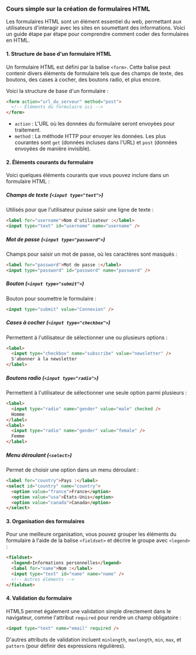 ### Cours simple sur la création de formulaires HTML

Les formulaires HTML sont un élément essentiel du web, permettant aux utilisateurs d'interagir avec les sites en soumettant des informations. Voici un guide étape par étape pour comprendre comment coder des formulaires en HTML.

#### 1. Structure de base d'un formulaire HTML

Un formulaire HTML est défini par la balise `<form>`. Cette balise peut contenir divers éléments de formulaire tels que des champs de texte, des boutons, des cases à cocher, des boutons radio, et plus encore.

Voici la structure de base d'un formulaire :

```html
<form action="url_du_serveur" method="post">
  <!-- Éléments du formulaire ici -->
</form>
```

- `action` : L'URL où les données du formulaire seront envoyées pour traitement.
- `method` : La méthode HTTP pour envoyer les données. Les plus courantes sont `get` (données incluses dans l'URL) et `post` (données envoyées de manière invisible).

#### 2. Éléments courants du formulaire

Voici quelques éléments courants que vous pouvez inclure dans un formulaire HTML :

##### Champs de texte (`<input type="text">`)

Utilisés pour que l'utilisateur puisse saisir une ligne de texte :

```html
<label for="username">Nom d'utilisateur :</label>
<input type="text" id="username" name="username" />
```

##### Mot de passe (`<input type="password">`)

Champs pour saisir un mot de passe, où les caractères sont masqués :

```html
<label for="password">Mot de passe :</label>
<input type="password" id="password" name="password" />
```

##### Bouton (`<input type="submit">`)

Bouton pour soumettre le formulaire :

```html
<input type="submit" value="Connexion" />
```

##### Cases à cocher (`<input type="checkbox">`)

Permettent à l'utilisateur de sélectionner une ou plusieurs options :

```html
<label>
  <input type="checkbox" name="subscribe" value="newsletter" />
  S'abonner à la newsletter
</label>
```

##### Boutons radio (`<input type="radio">`)

Permettent à l'utilisateur de sélectionner une seule option parmi plusieurs :

```html
<label>
  <input type="radio" name="gender" value="male" checked />
  Homme
</label>
<label>
  <input type="radio" name="gender" value="female" />
  Femme
</label>
```

##### Menu déroulant (`<select>`)

Permet de choisir une option dans un menu déroulant :

```html
<label for="country">Pays :</label>
<select id="country" name="country">
  <option value="france">France</option>
  <option value="usa">États-Unis</option>
  <option value="canada">Canada</option>
</select>
```

#### 3. Organisation des formulaires

Pour une meilleure organisation, vous pouvez grouper les éléments du formulaire à l'aide de la balise `<fieldset>` et décrire le groupe avec `<legend>` :

```html
<fieldset>
  <legend>Informations personnelles</legend>
  <label for="name">Nom :</label>
  <input type="text" id="name" name="name" />
  <!-- Autres éléments -->
</fieldset>
```

#### 4. Validation du formulaire

HTML5 permet également une validation simple directement dans le navigateur, comme l'attribut `required` pour rendre un champ obligatoire :

```html
<input type="text" name="email" required />
```

D'autres attributs de validation incluent `minlength`, `maxlength`, `min`, `max`, et `pattern` (pour définir des expressions régulières).
